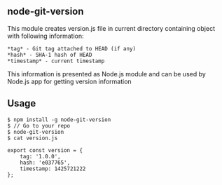 ## node-git-version

This module creates version.js file in current directory containing object with following information:
	
	*tag* - Git tag attached to HEAD (if any)
	*hash* - SHA-1 hash of HEAD
	*timestamp* - current timestamp

This information is presented as Node.js module and can be used by Node.js app for getting version information
 
## Usage

```
$ npm install -g node-git-version
$ // Go to your repo
$ node-git-version
$ cat version.js

export const version = {
	tag: '1.0.0',
	hash: 'e037765',
	timestamp: 1425721222
};
```

